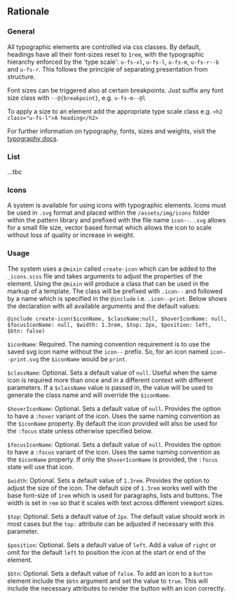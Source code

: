 ## Rationale

### General
All typographic elements are controlled via css classes. By default, headings have all their font-sizes reset to `1rem`, with the typographic hierarchy enforced by the 'type scale': `u-fs-xl`, `u-fs-l`, `u-fs-m`, `u-fs-r--b` and `u-fs-r`. This follows the principle of separating presentation from structure.

Font sizes can be triggered also at certain breakpoints. Just suffix any font size class with `--@{breakpoint}`, e.g. `u-fs-m--@l`

To apply a size to an element add the appropriate type scale class e.g. `<h2 class="u-fs-l">A heading</h2>`

For further information on typography, fonts, sizes and weights, visit the [typography docs](/docs/typography).

### List

...tbc

### Icons

A system is available for using icons with typographic elements. Icons must be used in `.svg` format and placed within the `/assets/img/icons` folder within the pattern library and prefixed with the file name `icon--`. `.svg` allows for a small file size, vector based format which allows the icon to scale without loss of quality or increase in weight.

### Usage

The system uses a `@mixin` called `create-icon` which can be added to the `_icons.scss` file and takes arguments to adjust the properties of the element. Using the `@mixin` will produce a class that can be used in the markup of a template. The class will be prefixed with `.icon--` and followed by a name which is specified in the `@include` i.e. `.icon--print`.  Below shows the declaration with all available arguments and the default values:

`@include create-icon($iconName, $className:null, $hoverIconName: null, $focusIconName: null, $width: 1.3rem, $top: 2px, $position: left, $btn: false)`

`$iconName`: Required. The naming convention requirement is to use the saved svg icon name without the `icon--` prefix. So, for an icon named `icon--print.svg` the `$iconName` would be `print`.

`$className`: Optional. Sets a default value of `null`. Useful when the same icon is required more than once and in a different context with different parameters. If a `$className` value is passed in, the value will be used to generate the class name and will override the `$iconName`.

`$hoverIconName`: Optional. Sets a default value of `null`. Provides the option to have a `:hover` variant of the icon. Uses the same naming convention as the `$iconName` property. By default the icon provided will also be used for the `:focus` state unless otherwise specified below.

`$focusIconName`: Optional. Sets a default value of `null`. Provides the option to have a `:focus` variant of the icon. Uses the same naming convention as the `$iconName` property. If only the `$hoverIconName` is provided, the `:focus` state will use that icon.

`$width`: Optional. Sets a default value of `1.3rem`. Provides the option to adjust the size of the icon. The default size of `1.3rem` works well with the base font-size of `1rem` which is used for paragraphs, lists and buttons. The width is set in `rem` so that it scales with text across different viewport sizes.

`$top`: Optional. Sets a default value of `2px`. The default value should work in most cases but the `top:` attribute can be adjusted if necessary with this parameter.

`$position`: Optional. Sets a default value of `left`. Add a value of `right` or omit for the default `left` to position the icon at the start or end of the element.

`$btn`: Optional. Sets a default value of `false`. To add an icon to a `button` element include the `$btn` argument and set the value to `true`. This will include the necessary attributes to render the button with an icon correctly.

